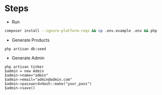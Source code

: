 # Steps
- Run 
```sh
composer install --ignore-platform-reqs && cp .env.example .env && php artisan key:generate && php artisan jwt:secret
```
- Generate Products
``` 
php artisan db:seed
```

- Generate Admin
```
php artisan tinker
$admin = new Admin
$admin->name="admin"
$admin->email="admin@admin.com"
$admin->password=Hash::make("your_pass")
$admin->save()
```

